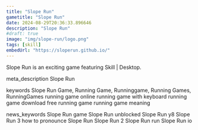 ```yaml
---
title: "Slope Run"
gametitle: "Slope Run"
date: 2024-08-29T20:36:33.896646
description: "Slope Run"
#draft: true
image: "img/slope-run/logo.png"
tags: [skill]
embedUrl: "https://sloperun.github.io/"
---
```


Slope Run is an exciting game featuring Skill | Desktop.

meta_description
Slope Run


keywords
Slope Run Game, Running Game, Runninggame, Running Games, RunningGames running game online running game with keyboard running game download free running game running game meaning


news_keywords
Slope Run game Slope Run unblocked Slope Run y8 Slope Run 3 how to pronounce Slope Run Slope Run 2 Slope Run run Slope Run io

